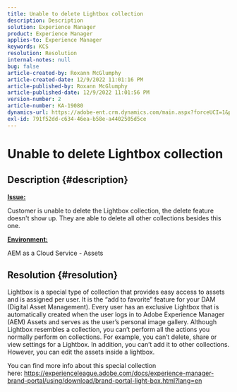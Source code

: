 ```yaml
---
title: Unable to delete Lightbox collection
description: Description
solution: Experience Manager
product: Experience Manager
applies-to: Experience Manager
keywords: KCS
resolution: Resolution
internal-notes: null
bug: false
article-created-by: Roxann McGlumphy
article-created-date: 12/9/2022 11:01:16 PM
article-published-by: Roxann McGlumphy
article-published-date: 12/9/2022 11:01:56 PM
version-number: 2
article-number: KA-19080
dynamics-url: https://adobe-ent.crm.dynamics.com/main.aspx?forceUCI=1&pagetype=entityrecord&etn=knowledgearticle&id=729d8f5f-1578-ed11-81aa-6045bd006e5a
exl-id: 791f52dd-c634-46ea-b58e-a4402505d5ce
---
```

# Unable to delete Lightbox collection

## Description {#description}


<u><b>Issue:</b></u>

Customer is unable to delete the Lightbox collection, the delete feature doesn't show up. They are able to delete all other collections besides this one.

<u><b>Environment:</b></u>

AEM as a Cloud Service - Assets


## Resolution {#resolution}


Lightbox is a special type of collection that provides easy access to assets and is assigned per user. It is the “add to favorite” feature for your DAM (Digital Asset Management). Every user has an exclusive Lightbox that is automatically created when the user logs in to Adobe Experience Manager (AEM) Assets and serves as the user’s personal image gallery.
Although Lightbox resembles a collection, you can’t perform all the actions you normally perform on collections. For example, you can’t delete, share or view settings for a Lightbox. In addition, you can’t add it to other collections. However, you can edit the assets inside a lightbox.

You can find more info about this special collection here: https://experienceleague.adobe.com/docs/experience-manager-brand-portal/using/download/brand-portal-light-box.html?lang=en
